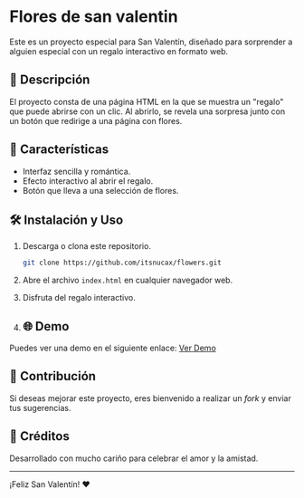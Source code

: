 #  Flores de san valentin

Este es un proyecto especial para San Valentín, diseñado para sorprender a alguien especial con un regalo interactivo en formato web.

## 🎁 Descripción

El proyecto consta de una página HTML en la que se muestra un "regalo" que puede abrirse con un clic. Al abrirlo, se revela una sorpresa junto con un botón que redirige a una página con flores.

## 📝 Características
- Interfaz sencilla y romántica.
- Efecto interactivo al abrir el regalo.
- Botón que lleva a una selección de flores.

## 🛠️ Instalación y Uso
1. Descarga o clona este repositorio.
   ```bash
   git clone https://github.com/itsnucax/flowers.git
   ```
2. Abre el archivo `index.html` en cualquier navegador web.
3. Disfruta del regalo interactivo.

4. ## 🌐 Demo
Puedes ver una demo en el siguiente enlace:
[Ver Demo](itsnux.dev)

## 💙 Contribución
Si deseas mejorar este proyecto, eres bienvenido a realizar un *fork* y enviar tus sugerencias.

## 🌟 Créditos
Desarrollado con mucho cariño para celebrar el amor y la amistad.

---

¡Feliz San Valentín! ❤️

